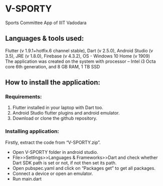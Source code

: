 # V-SPORTY

Sports Committee App of IIIT Vadodara

## Languages & tools used:

Flutter (v 1.9.1+hotfix.6 channel stable), Dart (v 2.5.0), Android Studio (v 3.5), JRE (v 1.8.0), Firebase (v 4.3.2), OS - Windows 10 Home (v 1909) <br/>
The application was created on the system with processor – Intel i3 Octa core 6th generation, and 8 GB RAM, 1 TB SSD <br/>

## How to install the application:

### Requirements:
1) Flutter installed in your laptop with Dart too. <br/>
2) Android Studio flutter plugins and android emulator. <br/>
3) Download or clone the github repository. <br/>

### Installing application:
Firstly, extract the code from “V-SPORTY.zip”. <br/>
- Open V-SPORTY folder in android studio. 
- File>>Settings>>Languages & Frameworks>>Dart and check whether Dart SDK path is set or not, if not then set its path.
- Open pubspec.yaml and click on “Packages get” to get all packages.
- Connect a device or open an emulator.
- Run main.dart
